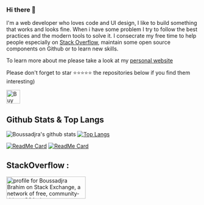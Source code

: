 ### Hi there 👋

I'm a web developer  who loves code and UI design, I like to build something that works and looks fine.
        When i have some problem I try to follow the best practices and the modern tools to solve it. I consecrate my free time to help people especially on
        <a
          href="https://stackoverflow.com/users/8172857/boussadjra-brahim?tab=profile"
          target="blank"
          class="b-link"
        >Stack Overflow</a>, maintain some open source components on Github or to learn new skills.
     
    
To learn more about me please take a look at my [personal website](https://boussadjra-brahim.netlify.app)

Please don't forget to star ⭐⭐⭐⭐⭐ the repositories below if you find them interesting)
  
  <a href='https://ko-fi.com/B0B62DGG2' target='_blank'><img height='36' style='border:0px;height:36px;' src='https://cdn.ko-fi.com/cdn/kofi4.png?v=2' border='0' alt='Buy Me a Coffee at ko-fi.com' /></a>
  
## Github Stats & Top Langs

![Boussadjra's github stats](https://github-readme-stats.vercel.app/api?username=boussadjra&show_icons=true&theme=shades-of-purple&count_private=true)
[![Top Langs](https://github-readme-stats.vercel.app/api/top-langs/?username=boussadjra&hide=html,css&layout=compact&theme=shades-of-purple)](https://github.com/boussadjra/boussadjra)

[![ReadMe Card](https://github-readme-stats.vercel.app/api/pin/?username=boussadjra&repo=vueye-table&theme=shades-of-purple)](https://github.com/boussadjra/github-readme-stats)
[![ReadMe Card](https://github-readme-stats.vercel.app/api/pin/?username=boussadjra&repo=vue-pro-sidebar&theme=shades-of-purple)](https://github.com/boussadjra/github-readme-stats)


## StackOverflow :

<a href="https://stackexchange.com/users/11133636"><img src="https://stackexchange.com/users/flair/11133636.png" width="208" height="58" alt="profile for Boussadjra Brahim on Stack Exchange, a network of free, community-driven Q&amp;A sites" title="profile for Boussadjra Brahim on Stack Exchange, a network of free, community-driven Q&amp;A sites"></a>
